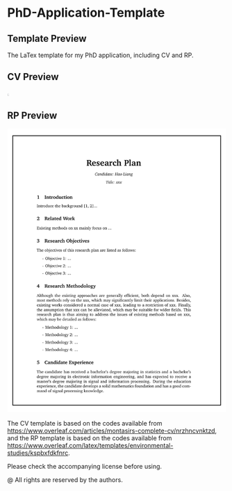 # PhD-Application-Template

Template Preview
----------

The LaTex template for my PhD application, including CV and RP.

CV Preview
----------
<img src="cv_Page1.png" style="max-width: 1%">

RP Preview
----------
<img src="rp.pdf" style="max-width: 100%">

The CV template is based on the codes available from https://www.overleaf.com/articles/montasirs-complete-cv/nrzhncvnktzd, and the RP template is based on the codes available from https://www.overleaf.com/latex/templates/environmental-studies/kspbxfdkfnrc.

Please check the accompanying license before using.

@ All rights are reserved by the authors.
